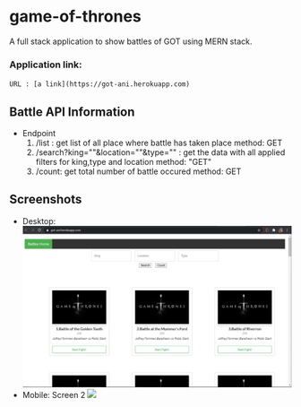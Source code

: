 # game-of-thrones
A full stack application to show battles of GOT using MERN stack.


### Application link:
    URL : [a link](https://got-ani.herokuapp.com)

## Battle API Information
- Endpoint
    1. /list : get list of all place where battle has taken place
       method: GET
    2. /search?king=""&location=""&type="" : get the data with all applied filters for king,type and location
       method: "GET"
    3. /count: get total number of battle occured
       method: GET
## Screenshots
 - Desktop:
      <img src="https://github.com/anirudhwalia/game-of-thrones/blob/main/desktop_ss.JPG">
 - Mobile:
      Screen 2
      <img src="https://github.com/anirudhwalia/game-of-thrones/blob/main/mobile_ss.JPG">
   
